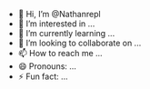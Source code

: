 - 👋 Hi, I’m @Nathanrepl
- 👀 I’m interested in ...
- 🌱 I’m currently learning ...
- 💞️ I’m looking to collaborate on ...
- 📫 How to reach me ...
- 😄 Pronouns: ...
- ⚡ Fun fact: ...

<!---
Nathanrepl/Nathanrepl is a ✨ special ✨ repository because its `README.md` (this file) appears on your GitHub profile.
You can click the Preview link to take a look at your changes.
--->
